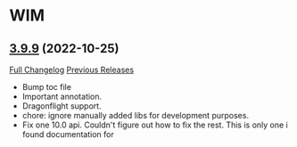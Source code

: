 # WIM

## [3.9.9](https://github.com/Legacy-of-Sylvanaar/wow-instant-messenger/tree/3.9.9) (2022-10-25)
[Full Changelog](https://github.com/Legacy-of-Sylvanaar/wow-instant-messenger/compare/3.9.8...3.9.9) [Previous Releases](https://github.com/Legacy-of-Sylvanaar/wow-instant-messenger/releases)

- Bump toc file  
- Important annotation.  
- Dragonflight support.  
- chore: ignore manually added libs for development purposes.  
- Fix one 10.0 api. Couldn't figure out how to fix the rest. This is only one i found documentation for  

